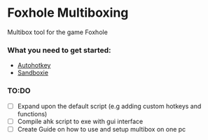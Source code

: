 # Foxhole Multiboxing
Multibox tool for the game Foxhole

### What you need to get started: 
[Autohotkey]: https://www.autohotkey.com/
[Sandboxie]: https://sandboxie-plus.com/downloads/
- [Autohotkey]
- [Sandboxie]

### TO:DO
- [ ] Expand upon the default script (e.g adding custom hotkeys and functions)
- [ ] Compile ahk script to exe with gui interface
- [ ] Create Guide on how to use and setup multibox on one pc
